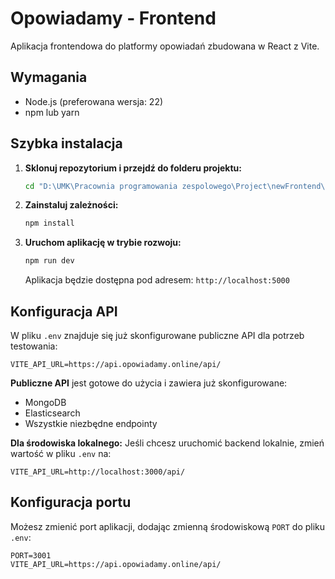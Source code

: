 # Opowiadamy - Frontend

Aplikacja frontendowa do platformy opowiadań zbudowana w React z Vite.

## Wymagania

- Node.js (preferowana wersja: 22)
- npm lub yarn

## Szybka instalacja

1. **Sklonuj repozytorium i przejdź do folderu projektu:**
   ```bash
   cd "D:\UMK\Pracownia programowania zespolowego\Project\newFrontend\opowiadamy"
   ```

2. **Zainstaluj zależności:**
   ```bash
   npm install
   ```

3. **Uruchom aplikację w trybie rozwoju:**
   ```bash
   npm run dev
   ```

   Aplikacja będzie dostępna pod adresem: `http://localhost:5000`

## Konfiguracja API

W pliku `.env` znajduje się już skonfigurowane publiczne API dla potrzeb testowania:

```
VITE_API_URL=https://api.opowiadamy.online/api/
```

**Publiczne API** jest gotowe do użycia i zawiera już skonfigurowane:
- MongoDB
- Elasticsearch  
- Wszystkie niezbędne endpointy

**Dla środowiska lokalnego:** Jeśli chcesz uruchomić backend lokalnie, zmień wartość w pliku `.env` na:
```
VITE_API_URL=http://localhost:3000/api/
```

## Konfiguracja portu

Możesz zmienić port aplikacji, dodając zmienną środowiskową `PORT` do pliku `.env`:

```
PORT=3001
VITE_API_URL=https://api.opowiadamy.online/api/
```

